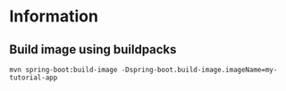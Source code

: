 # Information

## Build image using buildpacks
```
mvn spring-boot:build-image -Dspring-boot.build-image.imageName=my-tutorial-app
```
